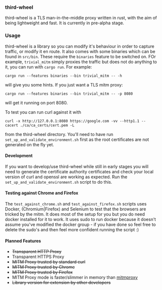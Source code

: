 ### third-wheel
third-wheel is a TLS man-in-the-middle proxy written in rust, with the aim of being lightweight and fast. It is currently in pre-alpha stage.

### Usage
third-wheel is a library so you can modify it's behaviour in order to capture traffic, or modify it en route. It also comes with some binaries which can be found in `src/bin`. These require the `binaries` feature to be switched on. FOr example, `trivial_mitm` simply proxies the traffic but does not do anything to it, you can run with `cargo run`. For example:
```
cargo run --features binaries --bin trivial_mitm -- -h
```
will give you some hints. If you just want a TLS mitm proxy:
```
cargo run --features binaries --bin trivial_mitm -- -p 8080
```
will get it running on port 8080.

To test you can run curl against it with
```
curl -x http://127.0.0.1:8080 https://google.com -vv --http1.1 --cacert ./ca/ca_certs/cert.pem -L
```
from the third-wheel directory. You'll need to have run `set_up_and_validate_environment.sh` first as the root certificates are not generated on the fly yet.

#### Development
If you want to develop/use third-wheel while still in early stages you will need to generate the certificate authority certificates and check your local version of curl and openssl are working as expected. Run the `set_up_and_validate_environment.sh` script to do this.

#### Testing against Chrome and Firefox
The `test_against_chrome.sh` and `test_against_firefox.sh` scripts uses Docker, (Chromium|Firefox) and Selenium to test that the browsers are tricked by the mitm. It does most of the setup for you but you do need docker installed for it to work. It uses sudo to run docker because it doesn't assume you've modified the docker group - if you have done so feel free to delete the sudo's and then feel more confident running the script :)

#### Planned Features
* ~~Transparent HTTP Proxy~~
* Transparent HTTPS Proxy
* ~~MITM Proxy trusted by standard curl~~
* ~~MITM Proxy trusted by Chrome~~
* ~~MITM Proxy trusted by Firefox~~
* MITM Proxy mode is faster/slimmer in memory than [mitmproxy](https://github.com/mitmproxy/mitmproxy)
* ~~Library version for extension by other developers~~
